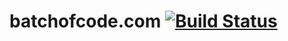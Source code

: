 # batchofcode.com [![Build Status](https://travis-ci.org/rdbatch02/c1phr.github.io.svg)](https://travis-ci.org/rdbatch02/c1phr.github.io)
